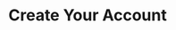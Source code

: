 <!-- ##DOCS-SOURCER-START
{"sourcePlugin":"Local File Copier","hash":"abb5b0695e71cb31858cedd66e5dd30c"}
##DOCS-SOURCER-END -->

# Create Your Account
